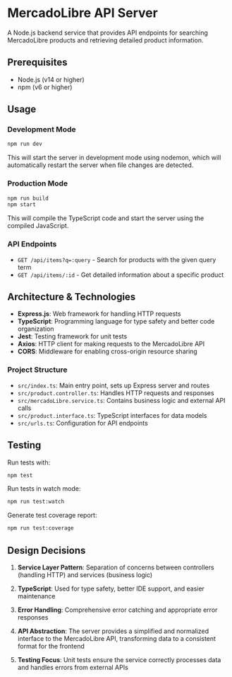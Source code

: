 # MercadoLibre API Server

A Node.js backend service that provides API endpoints for searching MercadoLibre products and retrieving detailed product information.

## Prerequisites

- Node.js (v14 or higher)
- npm (v6 or higher)

## Usage

### Development Mode

```bash
npm run dev
```

This will start the server in development mode using nodemon, which will automatically restart the server when file changes are detected.

### Production Mode

```bash
npm run build
npm start
```

This will compile the TypeScript code and start the server using the compiled JavaScript.

### API Endpoints

- `GET /api/items?q=:query` - Search for products with the given query term
- `GET /api/items/:id` - Get detailed information about a specific product

## Architecture & Technologies

- **Express.js**: Web framework for handling HTTP requests
- **TypeScript**: Programming language for type safety and better code organization
- **Jest**: Testing framework for unit tests
- **Axios**: HTTP client for making requests to the MercadoLibre API
- **CORS**: Middleware for enabling cross-origin resource sharing

### Project Structure

- `src/index.ts`: Main entry point, sets up Express server and routes
- `src/product.controller.ts`: Handles HTTP requests and responses
- `src/mercadoLibre.service.ts`: Contains business logic and external API calls
- `src/product.interface.ts`: TypeScript interfaces for data models
- `src/urls.ts`: Configuration for API endpoints

## Testing

Run tests with:

```bash
npm test
```

Run tests in watch mode:

```bash
npm run test:watch
```

Generate test coverage report:

```bash
npm run test:coverage
```

## Design Decisions

1. **Service Layer Pattern**: Separation of concerns between controllers (handling HTTP) and services (business logic)

2. **TypeScript**: Used for type safety, better IDE support, and easier maintenance

3. **Error Handling**: Comprehensive error catching and appropriate error responses

4. **API Abstraction**: The server provides a simplified and normalized interface to the MercadoLibre API, transforming data to a consistent format for the frontend

5. **Testing Focus**: Unit tests ensure the service correctly processes data and handles errors from external APIs
